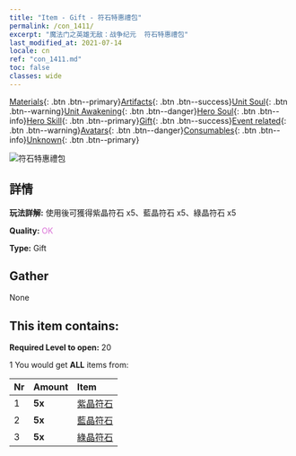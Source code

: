 ```yaml
---
title: "Item - Gift - 符石特惠禮包"
permalink: /con_1411/
excerpt: "魔法门之英雄无敌：战争纪元  符石特惠禮包"
last_modified_at: 2021-07-14
locale: cn
ref: "con_1411.md"
toc: false
classes: wide
---
```

 [Materials](/ItemsCN/){: .btn .btn--primary}[Artifacts](/ItemsCN/Artifacts/){: .btn .btn--success}[Unit Soul](/ItemsCN/UnitSoul/){: .btn .btn--warning}[Unit Awakening](/ItemsCN/UnitAwakening/){: .btn .btn--danger}[Hero Soul](/ItemsCN/HeroSoul/){: .btn .btn--info}[Hero Skill](/ItemsCN/HeroSkill/){: .btn .btn--primary}[Gift](/ItemsCN/Gift/){: .btn .btn--success}[Event related](/ItemsCN/Events/){: .btn .btn--warning}[Avatars](/ItemsCN/Avatars/){: .btn .btn--danger}[Consumables](/ItemsCN/Consumables/){: .btn .btn--info}[Unknown](/ItemsCN/Unknown/){: .btn .btn--primary}

 ![符石特惠禮包](/images/t/i_907025.png)

## 詳情
 **玩法詳解:** 使用後可獲得紫晶符石 x5、藍晶符石 x5、綠晶符石 x5

 **Quality:** <span style="color: #DA70D6">OK</span>

 **Type:** Gift

## Gather

  None

## This item contains:

 **Required Level to open:** 20

 1 You would get **ALL** items  from:

  | Nr | Amount |     Item    |
  |:---|:-------|:------------|
  | 1 |  **5x** | [紫晶符石](/cn/Items/con_720/) |  | 
  | 2 |  **5x** | [藍晶符石](/cn/Items/con_716/) |  | 
  | 3 |  **5x** | [綠晶符石](/cn/Items/con_711/) |  | 
